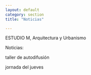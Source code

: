 ```yaml
---
layout: default
category: section
title: "Noticias"

---
```


ESTUDIO M, Arquitectura y Urbanismo

Noticias:


 taller de autodifusión
 
 jornada del jueves